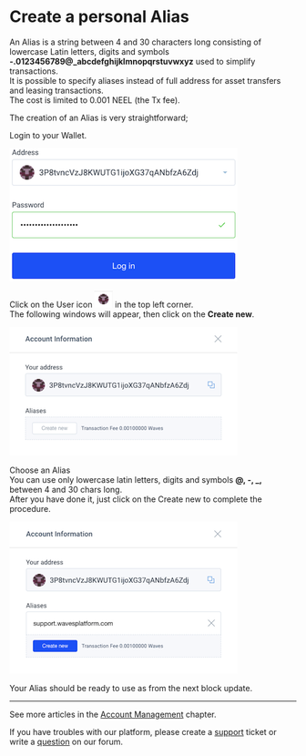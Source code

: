 # Create a personal Alias

An Alias is a string between 4 and 30 characters long consisting of lowercase Latin letters, digits and symbols **-.0123456789@_abcdefghijklmnopqrstuvwxyz** used to simplify transactions.  
It is possible to specify aliases instead of full address for asset transfers and leasing transactions.  
The cost is limited to 0.001 NEEL \(the Tx fee\).

The creation of an Alias is very straightforward;

Login to your Wallet.

![](/_assets/creating_an_alias_01.png)

Click on the User icon ![](/_assets/creating_an_alias_02.png) in the top left corner.  
The following windows will appear, then click on the **Create new**.

![](/_assets/creating_an_alias_03.png)

Choose an Alias  
You can use only lowercase latin letters, digits and symbols **@, -, \_,** between 4 and 30 chars long.  
After you have done it, just click on the Create new to complete the procedure.

![](/_assets/creating_an_alias_04.png)

Your Alias should be ready to use as from the next block update.

___

See more articles in the [Account Management](/neel-client/account-management.md) chapter.

If you have troubles with our platform, please create a [support](https://support.neelplatform.com/) ticket or write a [question](https://forum.neelplatform.com/) on our forum.

